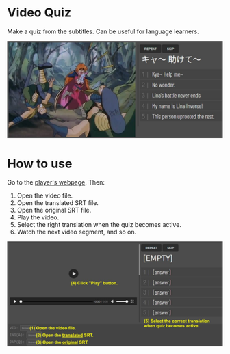 # Video Quiz
Make a quiz from the subtitles. Can be useful for language learners.

![preview_img](preview.jpg)

# How to use

Go to the [player's webpage](https://zegalur.github.io/video-quiz/player/). Then:

1. Open the video file.
2. Open the translated SRT file.
3. Open the original SRT file.
4. Play the video.
5. Select the right translation when the quiz becomes active.
6. Watch the next video segment, and so on.

![instructions_img](instructions.jpg)
